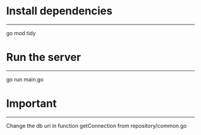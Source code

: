 # Install dependencies
---
go mod tidy

# Run the server
---
go run main.go

# Important
---
Change the db url in function getConnection from repository/common.go
